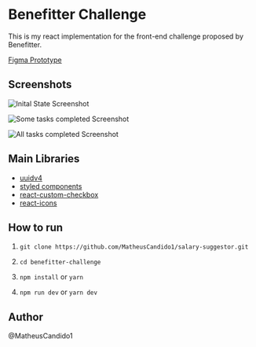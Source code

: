 # Benefitter Challenge

This is my react implementation for the front-end challenge proposed by Benefitter.

[Figma Prototype](https://www.figma.com/file/Z0S4nSoKXLfVNqVxPXokL7/test?node-id=42%3A27&t=QI207ZZuHU4irjRH-0)

## Screenshots

![Inital State Screenshot](https://i.postimg.cc/bYnWyzxg/1.png)

![Some tasks completed Screenshot](https://i.postimg.cc/65NSTDzX/2.png)

![All tasks completed Screenshot](https://i.postimg.cc/7YMRzmQT/3.png)

## Main Libraries
- [uuidv4](https://github.com/thenativeweb/uuidv4)
- [styled components](https://github.com/styled-components/styled-components)
- [react-custom-checkbox]('https://github.com/LarvenLLC/react-custom-checkbox')
- [react-icons]('https://github.com/react-icons/react-icons')

## How to run
1. ```git clone https://github.com/MatheusCandido1/salary-suggestor.git```

2. ``` cd benefitter-challenge ```

3. ``` npm install ``` or ``` yarn ```

4. ``` npm run dev ``` or ``` yarn dev ```

## Author
@MatheusCandido1
